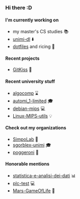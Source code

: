 ### Hi there :D

#### I'm currently working on
- my master's CS studies :books:
- [unimi-dl](https://github.com/SimpoLab/unimi-dl) :arrow_down:
- [dotfiles](https://github.com/sgorblex/dotfiles) and ricing :rice:

#### Recent projects
- [GitKiss](https://github.com/sgorblex/GitKiss) :kiss:

#### Recent university stuff
- [algocomp](https://github.com/sgorblex-unimi/algocomp) :hourglass:
- [automi_1-limited](https://github.com/sgorblex-unimi/automi_1-limited) :mortar_board:
- [debian-mips](https://github.com/nbasilico/debian-mips.md) :computer:
- [Linux-MIPS-utils](https://github.com/sgorblex-unimi/Linux-MIPS-utils.md) :bulb:

#### Check out my organizations
- [SimpoLab](https://github.com/SimpoLab) :wine_glass:
- [sgorblex-unimi](https://github.com/sgorblex-unimi) :mortar_board:
- [poggeroni](https://github.com/poggeroni) :frog:

#### Honorable mentions
- [statistica-e-analisi-dei-dati](https://github.com/sgorblex-unimi/statistica-e-analisi-dei-dati.md) :bar_chart:
- [plc-test](https://github.com/sgorblex-unimi/plc-test) :computer:
- [Mars-GameOfLife](https://github.com/sgorblex/Mars-GameOfLife.md) :game_die:

